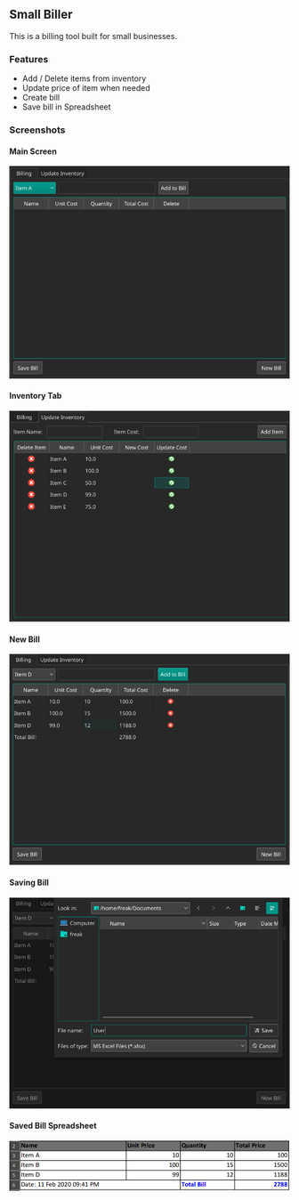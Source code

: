 ## Small Biller 
This is a billing tool built for small businesses. 
  
### Features
 - Add / Delete items from inventory
 - Update price of item when needed
 - Create bill
 - Save bill in Spreadsheet
  
### Screenshots
#### Main Screen
![Main Page](https://github.com/shakeelansari63/small_biller/blob/master/PyQt5/screenshots/1-main.png)
  
#### Inventory Tab
![Inventory Page](https://github.com/shakeelansari63/small_biller/blob/master/PyQt5/screenshots/2-inventory.png)
  
#### New Bill
![New Bill](https://github.com/shakeelansari63/small_biller/blob/master/PyQt5/screenshots/3-newbill.png)
  
#### Saving Bill
![Save Bill](https://github.com/shakeelansari63/small_biller/blob/master/PyQt5/screenshots/4-savebill.png)
  
#### Saved Bill Spreadsheet
![Save Bill](https://github.com/shakeelansari63/small_biller/blob/master/PyQt5/screenshots/5-biilinspreadsheet.png)